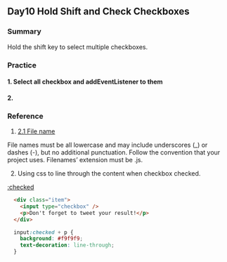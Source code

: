 ## Day10 Hold Shift and Check Checkboxes

### Summary

Hold the shift key to select multiple checkboxes.

### Practice

#### 1. Select all checkbox and addEventListener to them

#### 2. 

### Reference

1. [2.1 File name](https://google.github.io/styleguide/jsguide.html#file-name)

File names must be all lowercase and may include underscores (_) or dashes (-), but no additional punctuation. Follow the convention that your project uses. Filenames’ extension must be .js.

2. Using css to line through the content when checkbox checked.

[:checked](https://css-tricks.com/almanac/selectors/c/checked/)

```html
  <div class="item">
    <input type="checkbox" />
    <p>Don't forget to tweet your result!</p>
  </div>
```

```css
  input:checked + p {
    background: #f9f9f9;
    text-decoration: line-through;
  }
```